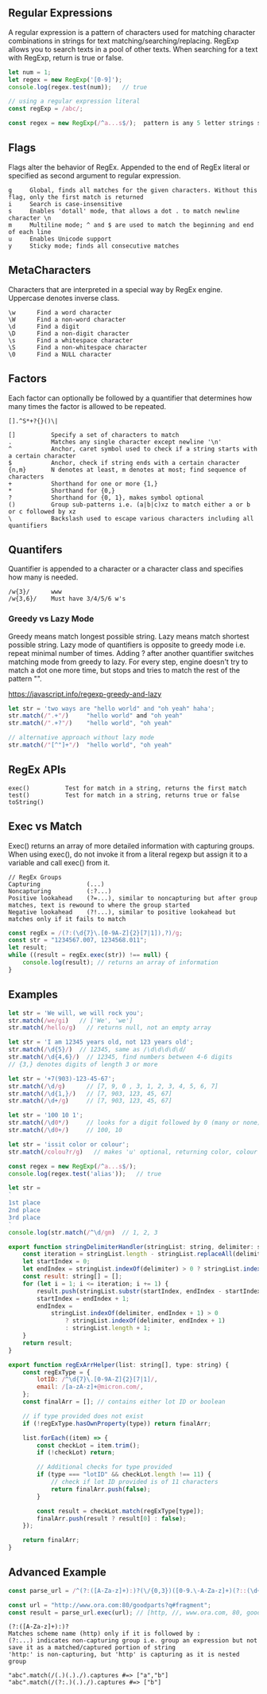## Regular Expressions

A regular expression is a pattern of characters used for matching character combinations in strings for text matching/searching/replacing. RegExp allows you to search texts in a pool of other texts. When searching for a text with RegExp, return is true or false.

```js
let num = 1;
let regex = new RegExp('[0-9]');
console.log(regex.test(num));   // true

// using a regular expression literal
const regExp = /abc/;

const regex = new RegExp(/^a...s$/);  pattern is any 5 letter strings starting with a and ending with s
```

## Flags

Flags alter the behavior of RegEx. Appended to the end of RegEx literal or specified as second argument to regular expression.

```
g     Global, finds all matches for the given characters. Without this flag, only the first match is returned
i     Search is case-insensitive
s     Enables 'dotall' mode, that allows a dot . to match newline character \n
m     Multiline mode; ^ and $ are used to match the beginning and end of each line
u     Enables Unicode support
y     Sticky mode; finds all consecutive matches
```

## MetaCharacters

Characters that are interpreted in a special way by RegEx engine. Uppercase denotes inverse class.

```
\w      Find a word character
\W      Find a non-word character
\d      Find a digit
\D      Find a non-digit character
\s      Find a whitespace character
\S      Find a non-whitespace character
\0      Find a NULL character
```

## Factors

Each factor can optionally be followed by a quantifier that determines how many times the factor is allowed to be repeated.

```
[].^S*+?{}()\|
```

```
[]          Specify a set of characters to match
.           Matches any single character except newline '\n'
^           Anchor, caret symbol used to check if a string starts with a certain character
$           Anchor, check if string ends with a certain character
{n,m}       N denotes at least, m denotes at most; find sequence of characters
+           Shorthand for one or more {1,}
*           Shorthand for {0,}
?           Shorthand for {0, 1}, makes symbol optional
()          Group sub-patterns i.e. (a|b|c)xz to match either a or b or c followed by xz
\           Backslash used to escape various characters including all quantifiers
```

## Quantifers

Quantifier is appended to a character or a character class and specifies how many is needed.

```
/w{3}/      www
/w{3,6}/    Must have 3/4/5/6 w's
```

### Greedy vs Lazy Mode

Greedy means match longest possible string. Lazy means match shortest possible string. Lazy mode of quantifiers is opposite to greedy mode i.e. repeat minimal number of times. Adding ? after another quantifier switches matching mode from greedy to lazy. For every step, engine doesn't try to match a dot one more time, but stops and tries to match the rest of the pattern "".

https://javascript.info/regexp-greedy-and-lazy

```js
let str = 'two ways are "hello world" and "oh yeah" haha';
str.match(/".+"/)     "hello world" and "oh yeah"
str.match(/".+?"/)    "hello world", "oh yeah"

// alternative approach without lazy mode
str.match(/"[^"]+"/)  "hello world", "oh yeah"
```

## RegEx APIs

```
exec()          Test for match in a string, returns the first match
test()          Test for match in a string, returns true or false
toString()
```

## Exec vs Match

Exec() returns an array of more detailed information with capturing groups. When using exec(), do not invoke it from a literal regexp but assign it to a variable and call exec() from it.

```
// RegEx Groups
Capturing             (...)
Noncapturing          (:?...)
Positive lookahead    (?=...), similar to noncapturing but after group matches, text is rewound to where the group started
Negative lookahead    (?!...), similar to positive lookahead but matches only if it fails to match
```

```js
const regEx = /(?:(\d{7}\.[0-9A-Z]{2}[7|1]),?)/g;
const str = "1234567.007, 1234568.011";
let result;
while ((result = regEx.exec(str)) !== null) {
    console.log(result); // returns an array of information
}
```

## Examples

```js
let str = 'We will, we will rock you';
str.match(/we/gi)   // ['We', 'we']
str.match(/hello/g)   // returns null, not an empty array

let str = 'I am 12345 years old, not 123 years old';
str.match(/\d{5}/)  // 12345, same as /\d\d\d\d\d/
str.match(/\d{4,6}/)  // 12345, find numbers between 4-6 digits
// {3,} denotes digits of length 3 or more

let str = '+7(903)-123-45-67';
str.match(/\d/g)      // [7, 9, 0 , 3, 1, 2, 3, 4, 5, 6, 7]
str.match(/\d{1,}/)   // [7, 903, 123, 45, 67]
str.match(/\d+/g)     // [7, 903, 123, 45, 67]

let str = '100 10 1';
str.match(/\d0*/)     // looks for a digit followed by 0 (many or none), returns 100, 10, 1
str.match(/\d0+/)     // 100, 10

let str = 'issit color or colour';
str.match(/colou?r/g)   // makes 'u' optional, returning color, colour

const regex = new RegExp(/^a...s$/);
console.log(regex.test('alias'));   // true

let str =
`
1st place
2nd place
3rd place
`
console.log(str.match(/^\d/gm)  // 1, 2, 3
```

```js
export function stringDelimiterHandler(stringList: string, delimiter: string) {
    const iteration = stringList.length - stringList.replaceAll(delimiter, "").length + 1;
    let startIndex = 0;
    let endIndex = stringList.indexOf(delimiter) > 0 ? stringList.indexOf(delimiter) : stringList.length + 1;
    const result: string[] = [];
    for (let i = 1; i <= iteration; i += 1) {
        result.push(stringList.substr(startIndex, endIndex - startIndex));
        startIndex = endIndex + 1;
        endIndex =
            stringList.indexOf(delimiter, endIndex + 1) > 0
                ? stringList.indexOf(delimiter, endIndex + 1)
                : stringList.length + 1;
    }
    return result;
}

export function regExArrHelper(list: string[], type: string) {
    const regExType = {
        lotID: /^\d{7}\.[0-9A-Z]{2}[7|1]/,
        email: /[a-zA-z]+@micron.com/,
    };
    const finalArr = []; // contains either lot ID or boolean

    // if type provided does not exist
    if (!regExType.hasOwnProperty(type)) return finalArr;

    list.forEach((item) => {
        const checkLot = item.trim();
        if (!checkLot) return;

        // Additional checks for type provided
        if (type === "lotID" && checkLot.length !== 11) {
            // check if lot ID provided is of 11 characters
            return finalArr.push(false);
        }

        const result = checkLot.match(regExType[type]);
        finalArr.push(result ? result[0] : false);
    });

    return finalArr;
}
```

## Advanced Example

```js
const parse_url = /^(?:([A-Za-z]+):)?(\/{0,3})([0-9.\-A-Za-z]+)(?::(\d+))?(?:\/([^?#]*))?(?:\?([^#]*))?(?:#(.*))?$/;

const url = "http://www.ora.com:80/goodparts?q#fragment";
const result = parse_url.exec(url); // [http, //, www.ora.com, 80, goodparts, q, fragment]
```

```
(?:([A-Za-z]+):)?
Matches scheme name (http) only if it is followed by :
(?:...) indicates non-capturing group i.e. group an expression but not save it as a matched/captured portion of string
'http:' is non-capturing, but 'http' is capturing as it is nested group

"abc".match(/(.)(.)./).captures #=> ["a","b"]
"abc".match(/(?:.)(.)./).captures #=> ["b"]
```
